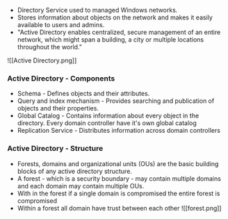 - Directory Service used to managed Windows networks.
- Stores information about objects on the network and makes it easily available to users and admins.
- "Active Directory enables centralized, secure management of an entire network, which might span a building, a city or multiple locations throughout the world."

![[Active Directory.png]]

### Active Directory - Components
- Schema - Defines objects and their attributes.
- Query and index mechanism - Provides searching and publication of objects and their properties.
- Global Catalog - Contains information about every object in the directory. Every domain controller have it's own global catalog
- Replication Service - Distributes information across domain controllers
### Active Directory - Structure
- Forests, domains and organizational units (OUs) are the basic building blocks of any active directory structure.
- A forest - which is a security boundary - may contain multiple domains and each domain may contain multiple OUs.
- With in the forest if a single domain is compromised the entire forest is compromised
- Within a forest all domain have trust between each other
![[forest.png]]
